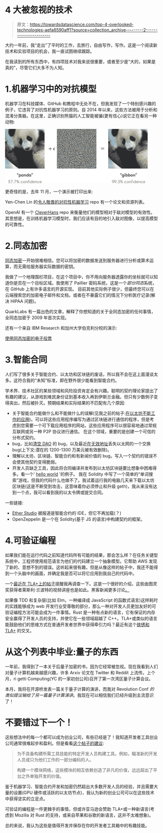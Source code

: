 # 4 大被忽视的技术

> 原文：<https://towardsdatascience.com/top-4-overlooked-technologies-aefa6590aff1?source=collection_archive---------2----------------------->

大约一年前，我“走出”了平时的工作，去旅行，自由写作，写作。这是一个阅读新技术和实验项目的机会，我一直试图继续跟踪。

在我读到的所有东西中，有四项技术对我来说很重要，或者至少是“大的，如果是真的”，尽管它们大多不为人知。

# 1.机器学习中的对抗模型

机器学习在科技媒体、GitHub 和教程中无处不在，但我发现了一个特别感兴趣的例子，它违背了对抗性机器学习的原则。自 2014 年以来，这些方法被用于分析和混淆分类器。在这里，正确识别熊猫的人工智能被骗(更有信心)说它正在看另一种动物:

![](img/e751bd144a84ed5d0bb696bd5836c121.png)

更奇怪的是，去年 11 月，一个演示被打印出来:

Yen-Chen Lin 的[令人敬畏的对抗性机器学习](https://github.com/yenchenlin/awesome-adversarial-machine-learning) repo 有一个论文和资源列表。

OpenAI 有一个 [CleverHans](https://github.com/openai/cleverhans/blob/master/tutorials/mnist_tutorial_tf.md) repo 来衡量他们的模型相对于敌对模型的有效性。其思想是，在训练机器学习模型时，我们应该有目的地引入敌对图像，以提高模型的可靠性。

# 2.同态加密

[同态加密](https://en.wikipedia.org/wiki/Homomorphic_encryption)一开始很难相信。您可以将加密的数据发送到服务器进行分析或算术运算，而无需给服务器实际数据的密钥。

我做了一个地理围栏项目，在这个项目中，你不用向服务器透露你的坐标就可以知道你是否在一个目标区域。我使用了 Paillier 密码系统，这是一个*部分同态*系统，在 GitHub 上有许多语言的开源实现。
目前其他实际例子很少，但最终您可以在云端搜索您的加密电子邮件和文档，或者在不暴露它们的情况下分析医疗记录(解决 HIPAA 问题)。

QuarkLabs 有一篇出色的文章，解释了你想知道的关于全同态加密的任何事情，全同态加密于 2009 年首次实现。

还有一个来自 IBM Research 和加州大学伯克利分校的演示:

[使用同态加密的电子投票](https://www.youtube.com/watch?v=S3RQ_s4RuPU)

# 3.智能合同

人们写了很多关于智能合约、以太坊和区块链的废话，所以我不会在这上面漫谈太多。这符合我的“未知”标准，即在野外很少能看到智能合约。

学术界、技术社区的某些领域和风险投资肯定会有兴趣。聪明的契约理论家提出了有趣的建议，从游戏到难民身份证到基本收入再到伊斯兰金融。但只有少数例子变得突出，然后被扑灭。预期结果和实际结果的不匹配有几个原因:

*   关于智能合约能做什么和不能做什么的误解(见我之前的帖子:[在以太坊不能工作的应用](https://medium.com/@mapmeld/apps-that-dont-work-in-ethereum-62ddff23b710))。可以将这些应用程序编写为通过区块链进行通信的程序，但是考虑到您需要一个可下载应用程序的网站，这些应用程序可以很容易地通过常规互联网或另一种 P2P 协议进行通信。
    在这个领域，重要的是创建一个可信的分布式契约。
*   bug，比如[清空 DAO](https://en.wikipedia.org/wiki/The_DAO_(organization)) 的 bug，以及最近[在无效地址](https://www.reddit.com/r/ethereum/comments/6eruqb/if_your_exchange_is_related_to/)丢失以太网的一个交换 bug(上下文:潜在的 1200-1300 万美元被有效删除)。
*   理解以太坊、区块链、智能合约和有新闻价值的 bug。写入一个契约的错误不会使其他契约变得脆弱。
*   开发人员缺乏工具，因此将合同编译并发布到以太坊区块链要比想象中困难得多。看一个' [hello world](https://github.com/ethereum/go-ethereum/wiki/Contract-Tutorial) '的例子。
    我在 Solidity 中写了一个简单的“单词搜索”游戏，但我的代码什么也做不了。我试着运行我的电脑几天来下载以太坊区块链(这是不断受到攻击，这意味着你必须停止和升级 geth)，我从来没有达到一个点，我可以看到我的以太令牌或提交合同。

一些链接:

*   [Ether Studio](http://blog.ether.camp/post/142794388568/ethereum-studio-is-ready-for-you) 据报道是智能合约的 IDE，但它不再加载(？)
*   OpenZeppelin 是一个在 Solidity(基于 JS 的语言)中构建契约的框架。

# 4.可验证编程

如果我们能在运行代码之前知道代码所有可能的结果，那会怎么样？在任务关键型系统中，工程师使用规范语言为他们的代码建立一个抽象模型。它帮助 AWS 发现了新的、意想不到的错误。这听起来很有趣，但是从像这样的帖子中，我还不能得到一个头脑中的画面，并确定我是否可以将它应用到我自己的代码中。

一个[最近在 TLA+上的帖子](https://pron.github.io/posts/tlaplus_part1)提醒我再调查一下。这是一个很好的介绍，这些由图灵奖获得者莱斯利·兰波特的视频讲座也是如此。黑客新闻更多讨论[。](https://news.ycombinator.com/item?id=13918648)

如果像 TDD 和复杂层(比如 Elm，一种编译成 JavaScript 的函数式语言)这样耗时的实践能够成为 web 开发行业受尊敬的部分，那么一种对开发人员更加友好的可验证编程方法可能会成为一件事情。Rust 是一种有点新的语言，它有保证的内存安全赢得了开发人员的支持，并使它在一些领域超越了 C++。TLA+或类似的语言能鼓励他们的思维方式在普通开发者世界中获得牵引力吗？最近有这个[铁锈和 TLA+](https://github.com/spacejam/tla-rust) 的交叉。

# 从这个列表中毕业:量子的东西

一年前，我得到了一本关于后量子加密的书，因为它经常被忽视。现在我看到人们对量子计算机越来越感兴趣，许多 Arxiv 论文在 Twitter 和 Reddit 上流传。上个月，ri getti Computing(YC 的一家初创公司)召开了第一次湾区量子计算会议。

本月，我将在开源桥发表一篇关于量子计算的演讲，而我对 Revolution Conf *的类似提议输给了另一篇量子计算演讲*。我现在可以相信我们已经升级到主流意识了！

# 不要错过下一个！

这些想法中的每一个都可以成为创业公司，有些已经是了！我知道开发者工具创业公司通常很难起步和盈利。但是看看[这个帖子的建议](https://medium.com/@gerstenzang/developer-tools-why-it-s-hard-to-build-a-big-business-423436993f1c):

> 为不具备构建所需工具技能的特定开发人员构建工具。例如，瞄准新的开发人员或只为他们工作的一部分编码的人。
> 
> 构建一个模块网络，这些模块的相互依赖创造了非凡的价值，远远超出了平台之外单独开发的价值。

鉴于机器学习、智能合约开发和加密仍然超出大多数开发人员的经验，并且需要大量的设置(GPU 硬件或活跃的以太坊节点)，我认为新的创业公司可以在这些技术中获得坚实的立足点。

可验证的编程是一件更棘手的事情，但或许亚马逊会赞助 TLA+或一种新语言(考虑到 Mozilla 对 Rust 的支持，或来自苹果和谷歌的新语言，这并不太难想象)。

总的来说，我认为这些是值得开发并保存在你的开发者工具箱中的有趣技能。